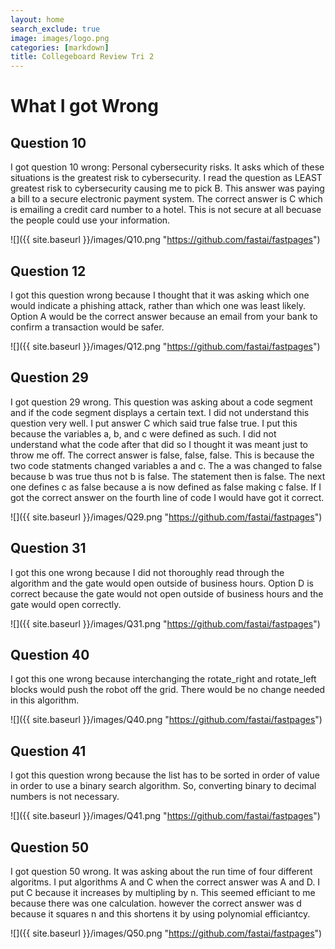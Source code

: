 ```yaml
---
layout: home
search_exclude: true
image: images/logo.png
categories: [markdown]
title: Collegeboard Review Tri 2
---
```


# What I got Wrong
## Question 10
I got question 10 wrong: Personal cybersecurity risks. It asks which of these situations is the greatest risk to cybersecurity. I read the question as LEAST greatest risk to cybersecurity causing me to pick B. This answer was paying a bill to a secure electronic payment system. The correct answer is C which is emailing a credit card number to a hotel. This is not secure at all becuase the people could use your information.

![]({{ site.baseurl }}/images/Q10.png "https://github.com/fastai/fastpages")

## Question 12
I got this question wrong because I thought that it was asking which one would indicate a phishing attack, rather than which one was least likely. Option A would be the correct answer because an email from your bank to confirm a transaction would be safer.

![]({{ site.baseurl }}/images/Q12.png "https://github.com/fastai/fastpages")

## Question 29
I got question 29 wrong. This question was asking about a code segment and if the code segment displays a certain text. I did not understand this question very well. I put answer C which said true false true. I put this because the variables a, b, and c were defined as such. I did not understand what the code after that did so I thought it was meant just to throw me off. The correct answer is false, false, false. This is because the two code statments changed variables a and c. The a was changed to false because b was true thus not b is false. The statement then is false. The next one defines c as false because a is now defined as false making c false. If I got the correct answer on the fourth line of code I would have got it correct.

![]({{ site.baseurl }}/images/Q29.png "https://github.com/fastai/fastpages")

## Question 31
I got this one wrong because I did not thoroughly read through the algorithm and the gate would open outside of business hours. Option D is correct because the gate would not open outside of business hours and the gate would open correctly.

![]({{ site.baseurl }}/images/Q31.png "https://github.com/fastai/fastpages")

## Question 40
I got this one wrong because interchanging the rotate_right and rotate_left blocks would push the robot off the grid. There would be no change needed in this algorithm.

![]({{ site.baseurl }}/images/Q40.png "https://github.com/fastai/fastpages")

## Question 41
I got this question wrong because the list has to be sorted in order of value in order to use a binary search algorithm. So, converting binary to decimal numbers is not necessary.

![]({{ site.baseurl }}/images/Q41.png "https://github.com/fastai/fastpages")

## Question 50
I got question 50 wrong. It was asking about the run time of four different algoritms. I put algorithms A and C when the correct answer was A and D. I put C because it increases by multipling by n. This seemed efficiant to me because there was one calculation. however the correct answer was d because it squares n and this shortens it by using polynomial efficiantcy.

![]({{ site.baseurl }}/images/Q50.png "https://github.com/fastai/fastpages")


